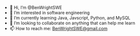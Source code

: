 - 👋 Hi, I’m @BenWrightSWE
- 👀 I’m interested in software engineering
- 🌱 I’m currently learning Java, Javscript, Python, and MySQL
- 💞️ I’m looking to collaborate on anything that can help me learn
- 📫 How to reach me: BenWrightSWE@gmail.com
